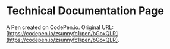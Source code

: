 # Technical Documentation Page

A Pen created on CodePen.io. Original URL: [https://codepen.io/zsunnyfc1/pen/bGoxQLR](https://codepen.io/zsunnyfc1/pen/bGoxQLR).


